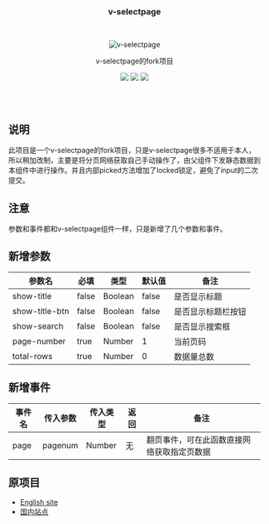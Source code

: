 <br>

<h3 align="center">v-selectpage</h3>

<br>

<p align="center"><img src="https://terryz.github.io/image/v-selectpage/v-selectpage-multiple.png" alt="v-selectpage" ></p>

<p align="center"> v-selectpage的fork项目 </p>

<p align="center">
  <a href="https://www.npmjs.com/package/v-selectpage"><img src="https://img.shields.io/npm/v/v-selectpage.svg"></a>
  <a href="https://mit-license.org/"><img src="https://img.shields.io/badge/license-MIT-brightgreen.svg"></a>
  <a href="https://www.npmjs.com/package/v-selectpage"><img src="https://img.shields.io/npm/dy/v-selectpage.svg"></a>
</p>
<br><br>


## 说明
​       此项目是一个v-selectpage的fork项目，只是v-selectpage很多不适用于本人，所以稍加改制，主要是将分页网络获取自己手动操作了，由父组件下发静态数据到本组件中进行操作。并且内部picked方法增加了locked锁定，避免了input的二次提交。



## 注意

参数和事件都和v-selectpage组件一样，只是新增了几个参数和事件。



## 新增参数

| 参数名       | 必填  | 类型    | 默认值 | 备注               |
| ------------ | ----- | ------- | ------ | ------------------ |
| show-title    | false | Boolean | false  | 是否显示标题       |
| show-title-btn | false | Boolean | false  | 是否显示标题栏按钮 |
| show-search   | false | Boolean | false  | 是否显示搜索框     |
| page-number   | true  | Number  | 1      | 当前页码           |
| total-rows    | true  | Number  | 0      | 数据量总数         |



## 新增事件

| 事件名 | 传入参数 | 传入类型 | 返回 | 备注                                       |
| ------ | -------- | -------- | ---- | ------------------------------------------ |
| page   | pagenum  | Number   | 无   | 翻页事件，可在此函数直接网络获取指定页数据 |



## 原项目

- [English site](https://terryz.github.io/vue/#/selectpage)
- [国内站点](https://terryz.gitee.io/vue/#/selectpage)